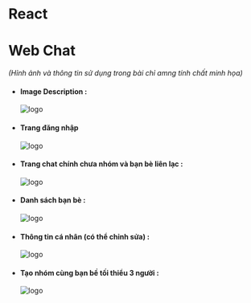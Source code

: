# React

# Web Chat
<p><i>(Hỉnh ảnh và thông tin sử dụng trong bài chỉ amng tính chất minh họa)</i></p>

- <h4>Image Description :</h4>
   <img src ="https://github.com/user-attachments/assets/44913c46-b252-4160-ae2f-e716e1bb7c78" alt="logo">
- <h4>Trang đăng nhập</h4>
  <img src ="https://github.com/user-attachments/assets/05cac1c6-3bc1-4ffe-a342-a15f40b7f14a" alt="logo">



- <h4>Trang chat chính chưa nhóm và bạn bè liên lạc :</h4>
   <img src ="https://github.com/user-attachments/assets/7a38ad49-d87c-48c9-a03d-fc6f614646bc" alt="logo">
- <h4>Danh sách bạn bè :</h4>
   <img src ="https://github.com/user-attachments/assets/99f0fa4d-59b1-4643-9412-21dc5aeebfa9" alt="logo">

- <h4>Thông tin cá nhân (có thể chỉnh sửa) :</h4>
   <img src ="https://github.com/user-attachments/assets/d6c49d77-643a-4e70-9cbb-8ba20696053b" alt="logo">


- <h4>Tạo nhóm cùng bạn bề tối thiểu 3 người :</h4>
  <img src ="https://github.com/user-attachments/assets/0fecf72b-b6fc-4369-8607-497f97fb581e" alt="logo">





